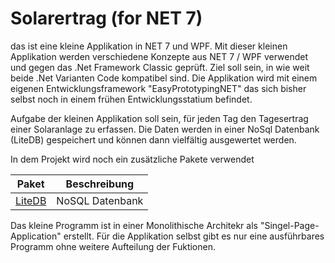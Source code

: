 # Solarertrag (for NET 7)
das ist eine kleine Applikation in NET 7 und WPF. Mit dieser kleinen Applikation werden verschiedene Konzepte aus NET 7 / WPF verwendet und gegen das .Net Framework Classic geprüft. Ziel soll sein, in wie weit beide .Net Varianten Code kompatibel sind. Die Applikation wird mit einem eigenen Entwicklungsframework "EasyPrototypingNET" das sich bisher  selbst noch in einem frühen Entwicklungsstatium befindet.

Aufgabe der kleinen Applikation soll sein, für jeden Tag den Tagesertrag einer Solaranlage zu erfassen. Die Daten werden in einer NoSql Datenbank (LiteDB) gespeichert und können dann vielfältig ausgewertet werden. 

In dem Projekt wird noch ein zusätzliche Pakete verwendet

| Paket | Beschreibung |
|:---:|:---:|
| [LiteDB](https://github.com/mbdavid/LiteDB) | NoSQL Datenbank |

Das kleine Programm ist in einer Monolithische Architekr als "Singel-Page-Application" erstellt. Für die Applikation selbst gibt es nur eine ausführbares Programm ohne weitere Aufteilung der Fuktionen.

